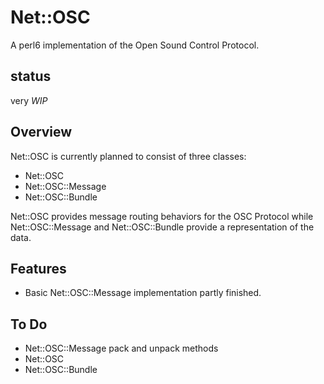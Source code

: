 # Net::OSC

A perl6 implementation of the Open Sound Control Protocol.

## status
very *WIP*

## Overview
Net::OSC is currently planned to consist of three classes:
* Net::OSC
* Net::OSC::Message
* Net::OSC::Bundle

Net::OSC provides message routing behaviors for the OSC Protocol
while Net::OSC::Message and Net::OSC::Bundle provide a representation of the data.

## Features
* Basic Net::OSC::Message implementation partly finished.

## To Do
* Net::OSC::Message pack and unpack methods
* Net::OSC
* Net::OSC::Bundle
